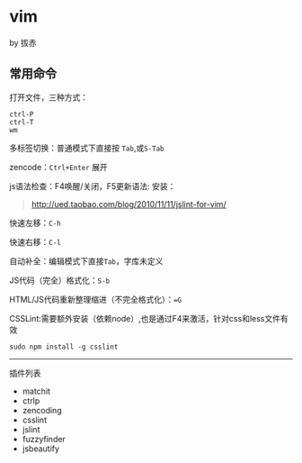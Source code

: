 vim
===

by 拔赤

## 常用命令

打开文件，三种方式：

	ctrl-P
	ctrl-T
	wm

多标签切换：普通模式下直接按 `Tab`,或`S-Tab`

zencode：`Ctrl+Enter` 展开

js语法检查：F4唤醒/关闭，F5更新语法: 安装：

> <http://ued.taobao.com/blog/2010/11/11/jslint-for-vim/>

快速左移：`C-h`

快速右移：`C-l`

自动补全：编辑模式下直接`Tab`，字库未定义

JS代码（完全）格式化：`S-b`

HTML/JS代码重新整理缩进（不完全格式化）：`=G`

CSSLint:需要额外安装（依赖node）,也是通过F4来激活，针对css和less文件有效

	sudo npm install -g csslint

------

插件列表

- matchit
- ctrlp
- zencoding
- csslint
- jslint
- fuzzyfinder
- jsbeautify




